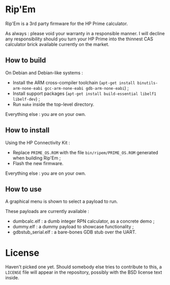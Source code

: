 # Rip'Em
Rip'Em is a 3rd party firmware for the HP Prime calculator.

As always : please void your warranty in a responsible manner. I will decline any responsibility should you turn your HP Prime into the thinnest CAS calculator brick available currently on the market.

## How to build
On Debian and Debian-like systems :
 * Install the ARM cross-compiler toolchain (`apt-get install binutils-arm-none-eabi gcc-arm-none-eabi gdb-arm-none-eabi`) ;
 * Install support packages (`apt-get install build-essential libelf1 libelf-dev`) ;
 * Run `make` inside the top-level directory.

Everything else : you are on your own.

## How to install
Using the HP Connectivity Kit :
 * Replace `PRIME_OS.ROM` with the file `bin/ripem/PRIME_OS.ROM` generated when building Rip'Em ;
 * Flash the new firmware.

Everything else : you are on your own.

## How to use

A graphical menu is shown to select a payload to run.

These payloads are currently available :
* dumbcalc.elf : a dumb integer RPN calculator, as a concrete demo ;
* dummy.elf : a dummy payload to showcase functionality ;
* gdbstub_serial.elf : a bare-bones GDB stub over the UART.

# License
Haven't picked one yet. Should somebody else tries to contribute to this, a `LICENSE` file will appear in the repository, possibly with the BSD license text inside.
